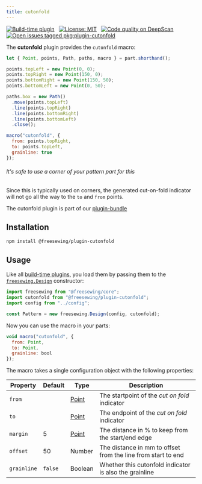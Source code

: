 ```yaml
---
title: cutonfold
---
```


[![Build-time plugin](https://img.shields.io/badge/Type-build--time-purple.svg)](/plugins) &nbsp; [![License: MIT](https://img.shields.io/npm/l/@freesewing/plugin-cutonfold.svg?label=License)](https://www.npmjs.com/package/@freesewing/plugin-cutonfold) &nbsp; [![Code quality on DeepScan](https://deepscan.io/api/teams/2114/projects/2993/branches/23256/badge/grade.svg)](https://deepscan.io/dashboard#view=project&tid=2114&pid=2993&bid=23256) &nbsp; [![Open issues tagged pkg:plugin-cutonfold](https://img.shields.io/github/issues/freesewing/freesewing/pkg:plugin-cutonfold.svg?label=Issues)](https://github.com/freesewing/freesewing/issues?q=is%3Aissue+is%3Aopen+label%3Apkg%3Aplugin-cutonfold)

The **cutonfold** plugin provides the `cutonfold` macro:

<example part="plugin_cutonfold" caption="An example of the cutonfold macro" design={false} />

```js
let { Point, points, Path, paths, macro } = part.shorthand();

points.topLeft = new Point(0, 0);
points.topRight = new Point(150, 0);
points.bottomRight = new Point(150, 50);
points.bottomLeft = new Point(0, 50);

paths.box = new Path()
  .move(points.topLeft)
  .line(points.topRight)
  .line(points.bottomRight)
  .line(points.bottomLeft)
  .close();

macro("cutonfold", {
  from: points.topRight,
  to: points.topLeft,
  grainline: true
});
```

<Note>

###### It's safe to use a corner of your pattern part for this

Since this is typically used on corners, the generated cut-on-fold indicator will not go all the way to the `to` and `from` points.

</Note>

<Tip>

The cutonfold plugin is part of our [plugin-bundle](/plugins/bundle)

</Tip>

## Installation

```bash
npm install @freesewing/plugin-cutonfold
```

## Usage

Like all [build-time plugins](/plugins#build-time-plugins), you load them by passing them to the [`freesewing.Design`](/api#design) constructor:

```js
import freesewing from "@freesewing/core";
import cutonfold from "@freesewing/plugin-cutonfold";
import config from "../config";

const Pattern = new freesewing.Design(config, cutonfold);
```

Now you can use the macro in your parts:

```js
void macro("cutonfold", {
  from: Point,
  to: Point,
  grainline: bool
});
```

The macro takes a single configuration object with the following properties:

| Property    | Default | Type                | Description                                                  |
| ----------- | ------- | ------------------- | ------------------------------------------------------------ |
| `from`      |         | [Point](/api/point) | The startpoint of the *cut on fold* indicator                |
| `to`        |         | [Point](/api/point) | The endpoint of the *cut on fold* indicator                  |
| `margin`    | 5       | [Point](/api/point) | The distance in % to keep from the start/end edge            |
| `offset`    | 50      | Number              | The distance in mm to offset from the line from start to end |
| `grainline` | `false` | Boolean             | Whether this cutonfold indicator is also the grainline       |
